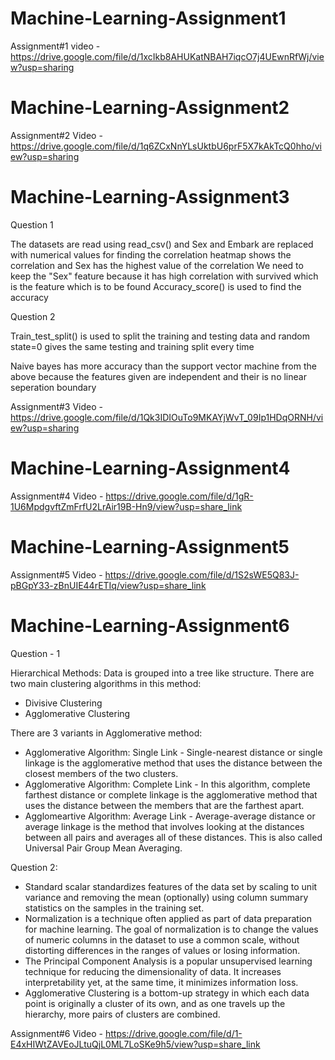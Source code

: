 # Machine-Learning-Assignment1
Assignment#1 video - https://drive.google.com/file/d/1xcIkb8AHUKatNBAH7iqcO7j4UEwnRfWj/view?usp=sharing
# Machine-Learning-Assignment2
Assignment#2 Video - https://drive.google.com/file/d/1q6ZCxNnYLsUktbU6prF5X7kAkTcQ0hho/view?usp=sharing
# Machine-Learning-Assignment3
Question 1

The datasets are read using read_csv() and Sex and Embark are replaced with numerical values for finding the correlation heatmap shows the correlation and Sex has the highest value of the correlation
We need to keep the "Sex" feature because it has high correlation with survived which is the feature which is to be found
Accuracy_score() is used to find the accuracy

Question 2

Train_test_split() is used to split the training and testing data and random state=0 gives the same testing and training split every time

Naive bayes has more accuracy than the support vector machine from the above because the features given are independent and their is no linear seperation boundary

Assignment#3 Video  - https://drive.google.com/file/d/1Qk3IDIOuTo9MKAYjWvT_09Ip1HDqORNH/view?usp=sharing


# Machine-Learning-Assignment4

Assignment#4 Video - https://drive.google.com/file/d/1gR-1U6MpdgvftZmFrfU2LrAir19B-Hn9/view?usp=share_link


# Machine-Learning-Assignment5

Assignment#5 Video - https://drive.google.com/file/d/1S2sWE5Q83J-pBGpY33-zBnUIE44rETIq/view?usp=share_link


# Machine-Learning-Assignment6

Question - 1

Hierarchical Methods: Data is grouped into a tree like structure. There are two main clustering algorithms in this method:
* Divisive Clustering
* Agglomerative Clustering

There are 3 variants in Agglomerative method:

* Agglomerative Algorithm: Single Link - Single-nearest distance or single linkage is the agglomerative method that uses the distance between the closest members of the two clusters.
* Agglomerative Algorithm: Complete Link - In this algorithm, complete farthest distance or complete linkage is the agglomerative method that uses the distance between the members that are the farthest apart.
* Agglomeartive Algorithm: Average Link - Average-average distance or average linkage is the method that involves looking at the distances between all pairs and averages all of these distances. This is also called Universal Pair Group Mean Averaging.

Question 2:

* Standard scalar standardizes features of the data set by scaling to unit variance and removing the mean (optionally) using column summary statistics on the samples in the training set.
* Normalization is a technique often applied as part of data preparation for machine learning. The goal of normalization is to change the values of numeric columns in the dataset to use a common scale, without distorting differences in the ranges of values or losing information.
* The Principal Component Analysis is a popular unsupervised learning technique for reducing the dimensionality of data. It increases interpretability yet, at the same time, it minimizes information loss.
* Agglomerative Clustering is a bottom-up strategy in which each data point is originally a cluster of its own, and as one travels up the hierarchy, more pairs of clusters are combined.


Assignment#6 Video - https://drive.google.com/file/d/1-E4xHIWtZAVEoJLtuQjL0ML7LoSKe9h5/view?usp=share_link


